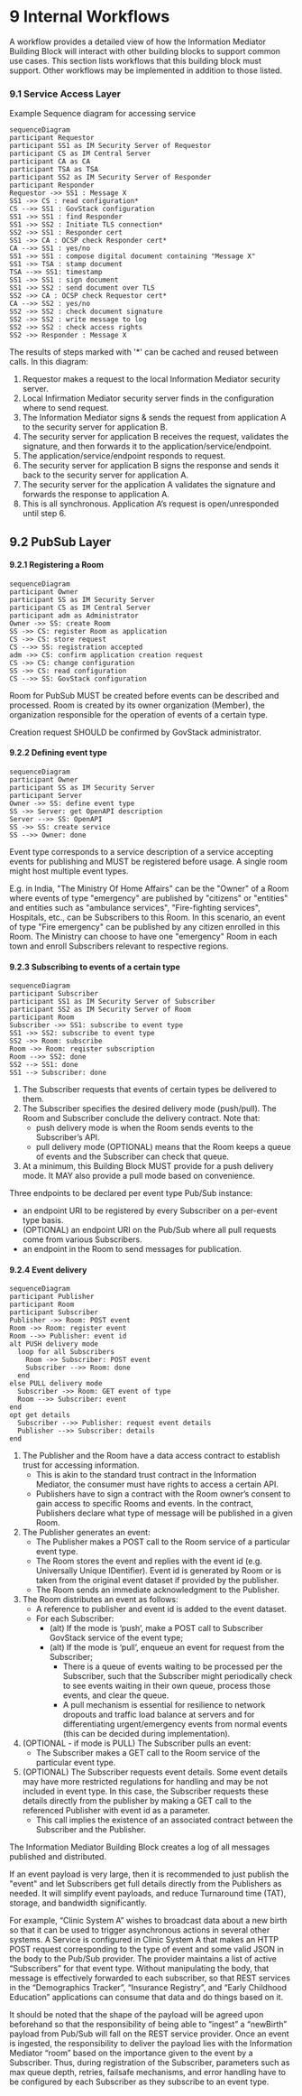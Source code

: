 # 9 Internal Workflows

A workflow provides a detailed view of how the Information Mediator Building Block will interact with other building blocks to support common use cases. This section lists workflows that this building block must support. Other workflows may be implemented in addition to those listed.

### 9.1 Service Access Layer

Example Sequence diagram for accessing service

```mermaid
sequenceDiagram
participant Requestor﻿
participant SS1 as IM Security Server of Requestor
participant CS as IM Central Server
participant CA as CA
participant TSA as TSA
participant SS2 as IM Security Server of Responder
participant Responder
Requestor ->> SS1 : Message X
SS1 ->> CS : read configuration*
CS -->> SS1 : GovStack configuration
SS1 ->> SS1 : find Responder
SS1 ->> SS2 : Initiate TLS connection*
SS2 ->> SS1 : Responder cert
SS1 ->> CA : OCSP check Responder cert*
CA -->> SS1 : yes/no
SS1 ->> SS1 : compose digital document containing "Message X"
SS1 ->> TSA : stamp document
TSA -->> SS1: timestamp
SS1 ->> SS1 : sign document
SS1 ->> SS2 : send document over TLS
SS2 ->> CA : OCSP check Requestor cert*
CA -->> SS2 : yes/no
SS2 ->> SS2 : check document signature
SS2 ->> SS2 : write message to log
SS2 ->> SS2 : check access rights
SS2 ->> Responder : Message X
```

The results of steps marked with '\*' can be cached and reused between calls. In this diagram:&#x20;

1. Requestor makes a request to the local Information Mediator security server.
2. Local Infirmation Mediator security server finds in the configuration where to send request.
3. The Information Mediator signs & sends the request from application A to the security server for application B.
4. The security server for application B receives the request, validates the signature, and then forwards it to the application/service/endpoint.
5. The application/service/endpoint responds to request.
6. The security server for application B signs the response and sends it back to the security server for application A.
7. The security server for the application A validates the signature and forwards the response to application A.
8. This is all synchronous. Application A’s request is open/unresponded until step 6.

## 9.2 PubSub Layer <a href="#docs-internal-guid-911e5942-7fff-642b-4c6a-5b48f3133e80" id="docs-internal-guid-911e5942-7fff-642b-4c6a-5b48f3133e80"></a>

#### 9.2.1 Registering a Room

```mermaid
sequenceDiagram
participant Owner
participant SS as IM Security Server
participant CS as IM Central Server
participant adm as Administrator
Owner ->> SS: create Room
SS ->> CS: register Room as application
CS ->> CS: store request
CS -->> SS: registration accepted
adm ->> CS: confirm application creation request
CS ->> CS: change configuration
SS ->> CS: read configuration
CS -->> SS: GovStack configuration

```

Room for PubSub MUST be created before events can be described and processed. Room is created by its owner organization (Member), the organization responsible for the operation of events of a certain type.

Creation request SHOULD be confirmed by GovStack administrator.

#### 9.2.2 Defining event type

```mermaid
sequenceDiagram
participant Owner
participant SS as IM Security Server
participant Server
Owner ->> SS: define event type
SS ->> Server: get OpenAPI description
Server -->> SS: OpenAPI
SS ->> SS: create service
SS -->> Owner: done
```

Event type corresponds to a service description of a service accepting events for publishing and MUST be registered before usage. A single room might host multiple event types.

E.g. in India, "The Ministry Of Home Affairs" can be the "Owner" of a Room where events of type "emergency" are published by "citizens" or "entities" and entities such as "ambulance services", "Fire-fighting services", Hospitals, etc., can be Subscribers to this Room. In this scenario, an event of type "Fire emergency" can be published by any citizen enrolled in this Room. The Ministry can choose to have one "emergency" Room in each town and enroll Subscribers relevant to respective regions.

#### 9.2.3 Subscribing to events of a certain type

```mermaid
sequenceDiagram
participant Subscriber
participant SS1 as IM Security Server of Subscriber
participant SS2 as IM Security Server of Room
participant Room
Subscriber ->> SS1: subscribe to event type
SS1 ->> SS2: subscribe to event type
SS2 ->> Room: subscribe
Room ->> Room: reqister subscription
Room -->> SS2: done
SS2 --> SS1: done
SS1 --> Subscriber: done
```

1. The Subscriber requests that events of certain types be delivered to them.
2. The Subscriber specifies the desired delivery mode (push/pull). The Room and Subscriber conclude the delivery contract. Note that:
   * push delivery mode is when the Room sends events to the Subscriber’s API.
   * pull delivery mode (OPTIONAL) means that the Room keeps a queue of events and the Subscriber can check that queue.
3. At a minimum, this Building Block MUST provide for a push delivery mode. It MAY also provide a pull mode based on convenience.

Three endpoints to be declared per event type Pub/Sub instance:

* an endpoint URI to be registered by every Subscriber on a per-event type basis.
* (OPTIONAL) an endpoint URI on the Pub/Sub where all pull requests come from various Subscribers.
* an endpoint in the Room to send messages for publication.

#### 9.2.4 Event delivery

```mermaid
sequenceDiagram
participant Publisher
participant Room
participant Subscriber
Publisher ->> Room: POST event
Room ->> Room: register event
Room -->> Publisher: event id
alt PUSH delivery mode
  loop for all Subscribers
    Room ->> Subscriber: POST event
    Subscriber -->> Room: done
  end
else PULL delivery mode
  Subscriber ->> Room: GET event of type
  Room -->> Subscriber: event
end
opt get details
  Subscriber -->> Publisher: request event details
  Publisher -->> Subscriber: details
end

```

1. The Publisher and the Room have a data access contract to establish trust for accessing information.
   * This is akin to the standard trust contract in the Information Mediator, the consumer must have rights to access a certain API.
   * Publishers have to sign a contract with the Room owner’s consent to gain access to specific Rooms and events. In the contract, Publishers declare what type of message will be published in a given Room.
2. The Publisher generates an event:
   * The Publisher makes a POST call to the Room service of a particular event type.
   * The Room stores the event and replies with the event id (e.g. Universally Unique IDentifier). Event id is generated by Room or is taken from the original event dataset if provided by the publisher.
   * The Room sends an immediate acknowledgment to the Publisher.
3. The Room distributes an event as follows:
   * A reference to publisher and event id is added to the event dataset.
   * For each Subscriber:
     * (alt) If the mode is ‘push’, make a POST call to Subscriber GovStack service of the event type;
     * (alt) If the mode is ‘pull’, enqueue an event for request from the Subscriber;
       * There is a queue of events waiting to be processed per the Subscriber, such that the Subscriber might periodically check to see events waiting in their own queue, process those events, and clear the queue.
       * A pull mechanism is essential for resilience to network dropouts and traffic load balance at servers and for differentiating urgent/emergency events from normal events (this can be decided during implementation).
4. (OPTIONAL - if mode is PULL) The Subscriber pulls an event:
   * The Subscriber makes a GET call to the Room service of the particular event type.
5. (OPTIONAL) The Subscriber requests event details. Some event details may have more restricted regulations for handling and may be not included in event type. In this case, the Subscriber requests these details directly from the publisher by making a GET call to the referenced Publisher with event id as a parameter.
   * This call implies the existence of an associated contract between the Subscriber and the Publisher.

The Information Mediator Building Block creates a log of all messages published and distributed.

If an event payload is very large, then it is recommended to just publish the "event" and let Subscribers get full details directly from the Publishers as needed. It will simplify event payloads, and reduce Turnaround time (TAT), storage, and bandwidth significantly.

For example, “Clinic System A” wishes to broadcast data about a new birth so that it can be used to trigger asynchronous actions in several other systems. A Service is configured in Clinic System A that makes an HTTP POST request corresponding to the type of event and some valid JSON in the body to the Pub/Sub provider. The provider maintains a list of active “Subscribers” for that event type. Without manipulating the body, that message is effectively forwarded to each subscriber, so that REST services in the “Demographics Tracker”, “Insurance Registry”, and “Early Childhood Education” applications can consume that data and do things based on it.

It should be noted that the shape of the payload will be agreed upon beforehand so that the responsibility of being able to “ingest” a “newBirth” payload from Pub/Sub will fall on the REST service provider. Once an event is ingested, the responsibility to deliver the payload lies with the Information Mediator “room” based on the importance given to the event by a Subscriber. Thus, during registration of the Subscriber, parameters such as max queue depth, retries, failsafe mechanisms, and error handling have to be configured by each Subscriber as they subscribe to an event type.
